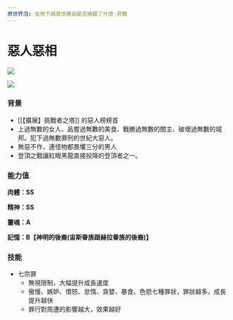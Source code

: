 ```yaml
---
原世界泡: 在地下城尋求邂逅是否搞錯了什麼-貝爾
---
```

# 惡人惡相

[![](https://i.pinimg.com/564x/f6/0e/a9/f60ea9aac68f08a71e500e190fac1a06.jpg)](https://i.pinimg.com/564x/f6/0e/a9/f60ea9aac68f08a71e500e190fac1a06.jpg)

[![](https://i.pinimg.com/564x/fd/e1/7d/fde17db1978351104426ea6f038eebe2.jpg)](https://i.pinimg.com/564x/fd/e1/7d/fde17db1978351104426ea6f038eebe2.jpg)

### 背景

- [[【擴展】挑戰者之塔]] 的惡人榜榜首
- 上過無數的女人、品嘗過無數的美食、戰勝過無數的關主、破壞過無數的城邦。犯下過無數罪刑的世紀大惡人。
- 無惡不作，連怪物都畏懼三分的男人
- 登頂之戰讓紅眼黑龍直接投降的登頂者之一。

### 能力值

**肉體：SS**

**精神：SS**

**靈魂：A**

**記憶：B【神明的後裔(宙斯眷族跟赫拉眷族的後裔)】**

### 技能

- 七宗罪
    - 無視限制，大幅提升成長速度
    - 傲慢、嫉妒、憤怒、怠惰、貪婪、暴食、色慾七種罪狀，罪狀越多，成長提升越快
    - 罪行對周遭的影響越大，效果越好